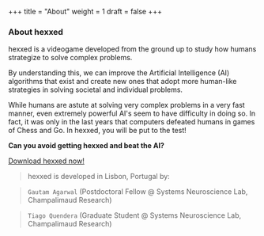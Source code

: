 +++
title = "About"
weight = 1
draft = false
+++

<h3 class="major">About hexxed</h3>

hexxed is a videogame developed from the ground up to study how humans strategize to solve complex problems.

By understanding this, we can improve the Artificial Intelligence (AI) algorithms that exist and create new ones that adopt more human-like strategies in solving societal and individual problems.

While humans are astute at solving very complex problems in a very fast manner, even extremely powerful AI's seem to have difficulty in doing so. In fact, it was only in the last years that computers defeated humans in games of Chess and Go. In hexxed, you will be put to the test!

**Can you avoid getting hexxed and beat the AI?**

[Download hexxed now!](#Download)

> hexxed is developed in Lisbon, Portugal by:

> <code>Gautam Agarwal</code>  (Postdoctoral Fellow @ Systems Neuroscience Lab, Champalimaud Research)

> <code>Tiago Quendera</code>  (Graduate Student @ Systems Neuroscience Lab, Champalimaud Research)
